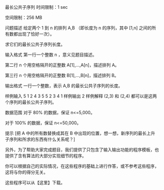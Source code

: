 最长公共子序列
时间限制：1 sec

空间限制：256 MB

问题描述
给定两个 1 到 n 的排列 A,B （即长度为 n 的序列，其中 [1,n] 之间的所有数都出现了恰好一次）。

求它们的最长公共子序列长度。

输入格式
第一行一个整数 n ，意义见题目描述。

第二行 n 个用空格隔开的正整数 A[1],…,A[n]，描述排列 A。

第三行 n 个用空格隔开的正整数 B[1],…,B[n]，描述排列 B。

输出格式
一行一个整数，表示 A,B 的最长公共子序列的长度。

样例输入
5
1 2 4 3 5
5 2 3 4 1
样例输出
2
样例解释
(2,3) 和 (2,4) 都可以是这两个序列的最长公共子序列。

数据范围
对于 80% 的数据，保证 n<=5,000。

对于 100% 的数据，保证 n<=50,000。

提示
[把 A 中的所有数替换成其在 B 中出现的位置，想一想，新序列的最长上升子序列和所求的东西有什么关系呢？]

另外，为了帮助大家完成题目，我们提供了只包含了输入输出功能的程序模板，也提供了含有算法的大部分实现细节的程序。

你可以根据自己的实际情况，在这些程序的基础上进行作答，或不参考这些程序，这将与你的得分无关。

这些程序可以从【这里】下载。